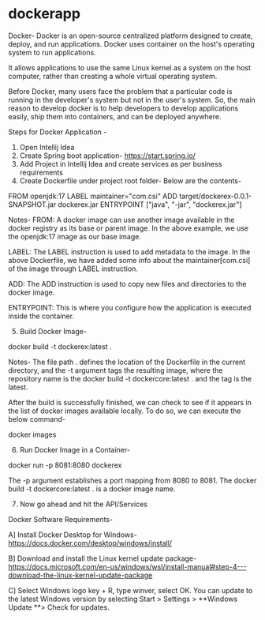 # dockerapp


Docker-
Docker is an open-source centralized platform designed to create, deploy, and run applications. 
Docker uses container on the host's operating system to run applications.

It allows applications to use the same Linux kernel as a system on the host computer, 
rather than creating a whole virtual operating system.

Before Docker, many users face the problem that a particular code is running in the developer's system but not in the user's system. 
So, the main reason to develop docker is to help developers to develop applications easily, ship them into containers, 
and can be deployed anywhere.

Steps for Docker Application -

1. Open Intellij Idea
2. Create Spring boot application- https://start.spring.io/
3. Add Project in Intellij Idea and create services as per business requirements
4. Create Dockerfile under project root folder- Below are the contents-

FROM openjdk:17
LABEL maintainer="com.csi"
ADD target/dockerex-0.0.1-SNAPSHOT.jar dockerex.jar
ENTRYPOINT ["java", "-jar", "dockerex.jar"]


Notes- 
FROM: A docker image can use another image available in the docker registry as its base or parent image. In the above example, 
we use the openjdk:17 image as our base image.

LABEL: The LABEL instruction is used to add metadata to the image. In the above Dockerfile, we have added some info about the 
maintainer[com.csi] of the image through LABEL instruction.

ADD: The ADD instruction is used to copy new files and directories to the docker image.

ENTRYPOINT: This is where you configure how the application is executed inside the container.

5. Build Docker Image-

docker build -t dockerex:latest .

Notes-
The file path . defines the location of the Dockerfile in the current directory, and the -t argument tags the resulting image, 
where the repository name is the docker build -t dockercore:latest . and the tag is the latest.

After the build is successfully finished, we can check to see if it appears in the list of docker images available locally. 
To do so, we can execute the below command-

docker images

6. Run Docker Image in a Container-

docker run -p 8081:8080 dockerex

The -p argument establishes a port mapping from 8080 to 8081. The docker build -t dockercore:latest . is a docker image name.

7. Now go ahead and hit the API/Services


Docker Software Requirements-

A] Install Docker Desktop for Windows- 
https://docs.docker.com/desktop/windows/install/

B] Download and install the Linux kernel update package- 
https://docs.microsoft.com/en-us/windows/wsl/install-manual#step-4---download-the-linux-kernel-update-package

C] Select Windows logo key + R, type winver, select OK. 
You can update to the latest Windows version by selecting Start > Settings > **Windows Update **> Check for updates.

 
